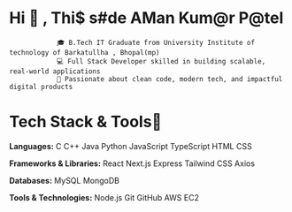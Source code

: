 # Hi 👋 , Thi$ s#de AMan Kum@r P@tel


                🎓 B.Tech IT Graduate from University Institute of technology of Barkatullha , Bhopal(mp)
                💻 Full Stack Developer skilled in building scalable, real-world applications
                🚀 Passionate about clean code, modern tech, and impactful digital products
<!--
**patelaaman/patelaaman** is a ✨ _special_ ✨ repository because its `README.md` (this file) appears on your GitHub profile.

Here are some ideas to get you started:

- 🔭 I’m currently working on ...
- 🌱 I’m currently learning ...
- 👯 I’m looking to collaborate on ...
- 🤔 I’m looking for help with ...
- 💬 Ask me about ...
- 📫 How to reach me: ...
- 😄 Pronouns: ...
- ⚡ Fun fact: ...
-->
# Tech Stack & Tools🔧
**Languages:**
C C++ Java Python JavaScript TypeScript  HTML CSS

**Frameworks & Libraries:**
React Next.js Express  Tailwind CSS Axios 

**Databases:**
MySQL MongoDB 

**Tools & Technologies:**
Node.js  Git GitHub AWS EC2 

